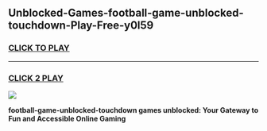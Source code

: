 
## Unblocked-Games-football-game-unblocked-touchdown-Play-Free-y0l59
<h3>
<a href="https://premium76.site?title=football-game-unblocked-touchdown&ref=22A">CLICK TO PLAY</a></h3>
<hr>

<h3>
<a href="https://premium76.site?title=football-game-unblocked-touchdown&ref=22A">CLICK 2 PLAY</a>
  
</h3>

<a href="https://premium76.site?title=football-game-unblocked-touchdown&ref=22A"><img src="https://clearcache.store/games.png"></a>


**football-game-unblocked-touchdown games unblocked: Your Gateway to Fun and Accessible Online Gaming**
